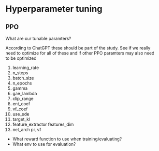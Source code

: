 # Hyperparameter tuning

## PPO

What are our tunable paramters?

According to ChatGPT these should be part of the study.
See if we really need to optimize for all of these and if other PPO paramters may also need to be optimized

1. learning_rate
2. n_steps
3. batch_size
4. n_epochs
5. gamma
6. gae_lambda
7. clip_range
8. ent_coef
9. vf_coef
10. use_sde
11. target_kl
12. feature_extractor features_dim
13. net_arch pi, vf

- What reward function to use when training/evaluating?
- What env to use for evaluation?
